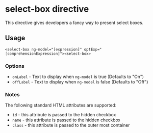 # select-box directive

This directive gives developers a fancy way to present select boxes.

## Usage

    <select-box ng-model="[expression]" optExp="[comprehensionExpression]"><select-box>

### Options

* `onLabel` - Text to display when `ng-model` is true (Defaults to "On")
* `offLabel` - Text to display when `ng-model` is false (Defaults to "Off")

### Notes

The following standard HTML attributes are supported:

* `id` - this attribute is passed to the hidden checkbox
* `name` - this attribute is passed to the hidden checkbox
* `class` - this attribute is passed to the outer most container